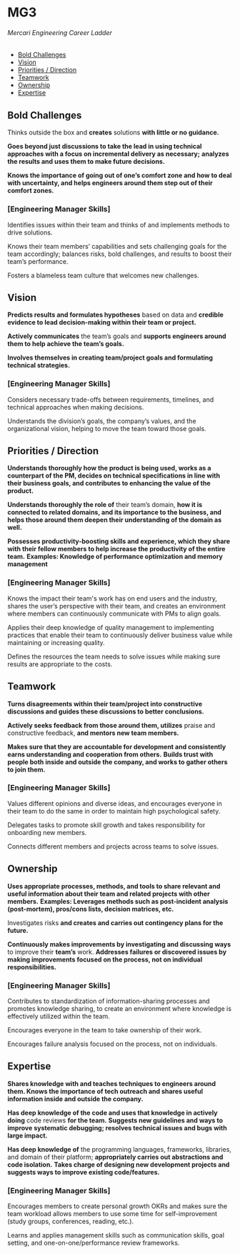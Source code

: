 # MG3
###### Mercari Engineering Career Ladder

 * [Bold Challenges](#bold-challenges)
 * [Vision](#vision)
 * [Priorities / Direction](#priorities--direction)
 * [Teamwork](#teamwork)
 * [Ownership](#ownership)
 * [Expertise](#expertise)

## Bold Challenges
Thinks outside the box and **creates** solutions **with little or no guidance.**

**Goes beyond just discussions to take the lead in using technical approaches with a focus on incremental delivery as necessary;**
**analyzes the results and uses them to make future decisions.**

**Knows the importance of going out of one’s comfort zone and how to deal with uncertainty, and helps engineers around them step out of their comfort zones.**

### [Engineering Manager Skills]

Identifies issues within their team and thinks of and implements methods to drive solutions.

Knows their team members’ capabilities and sets challenging goals for the team accordingly; balances risks, bold challenges, and results to boost their team’s performance.

Fosters a blameless team culture that welcomes new challenges.


## Vision
**Predicts results and formulates hypotheses** based on data and **credible evidence to lead decision-making within their team or project.**

**Actively communicates** the team’s goals and **supports engineers around them to help achieve the team’s goals.**

**Involves themselves in creating team/project goals and formulating technical strategies.**

### [Engineering Manager Skills]

Considers necessary trade-offs between requirements, timelines, and technical approaches when making decisions.

Understands the division’s goals, the company’s values, and the organizational vision, helping to move the team toward those goals.


## Priorities / Direction
**Understands thoroughly how the product is being used, works as a counterpart of the PM, decides on technical specifications in line with their business goals, and contributes to enhancing the value of the product.**

**Understands thoroughly the role of** their team’s domain, **how it is connected to related domains, and its importance to the business, and helps those around them deepen their understanding of the domain as well.**

**Possesses productivity-boosting skills and experience, which they share with their fellow members to help increase the productivity of the entire team.**
**Examples: Knowledge of performance optimization and memory management**

### [Engineering Manager Skills]

Knows the impact their team's work has on end users and the industry, shares the user’s perspective with their team, and creates an environment where members can continuously communicate with PMs to align goals.

Applies their deep knowledge of quality management to implementing practices that enable their team to continuously deliver business value while maintaining or increasing quality.

Defines the resources the team needs to solve issues while making sure results are appropriate to the costs.


## Teamwork
**Turns disagreements within their team/project into constructive discussions and guides these discussions to better conclusions.**

**Actively seeks feedback from those around them, utilizes** praise and constructive feedback, **and mentors new team members.**

**Makes sure that they are accountable for development and consistently earns understanding and cooperation from others.**
**Builds trust with people both inside and outside the company, and works to gather others to join them.**

### [Engineering Manager Skills]

Values different opinions and diverse ideas, and encourages everyone in their team to do the same in order to maintain high psychological safety.

Delegates tasks to promote skill growth and takes responsibility for onboarding new members.

Connects different members and projects across teams to solve issues.


## Ownership
**Uses appropriate processes, methods, and tools to share relevant and useful information about their team and related projects with other members.**
**Examples: Leverages methods such as post-incident analysis (post-mortem), pros/cons lists, decision matrices, etc.**

Investigates risks **and creates and carries out contingency plans for the future.**

**Continuously makes improvements by investigating and discussing ways** to improve their **team’s** work.
**Addresses failures or discovered issues by making improvements focused on the process, not on individual responsibilities.**

### [Engineering Manager Skills]

Contributes to standardization of information-sharing processes and promotes knowledge sharing, to create an environment where knowledge is effectively utilized within the team.

Encourages everyone in the team to take ownership of their work.

Encourages failure analysis focused on the process, not on individuals.


## Expertise
**Shares knowledge with and teaches techniques to engineers around them. Knows the importance of tech outreach and shares useful information inside and outside the company.**

**Has deep knowledge of the code and uses that knowledge in actively doing** code reviews **for the team.**
**Suggests new guidelines and ways to improve systematic debugging; resolves technical issues and bugs with large impact.**

**Has deep knowledge of** the programming languages, frameworks, libraries, and domain of their platform; **appropriately carries out abstractions and code isolation.**
**Takes charge of designing new development projects and suggests ways to improve existing code/features.**

### [Engineering Manager Skills]

Encourages members to create personal growth OKRs and makes sure the team workload allows members to use some time for self-improvement (study groups, conferences, reading, etc.).

Learns and applies management skills such as communication skills, goal setting, and one-on-one/performance review frameworks.

